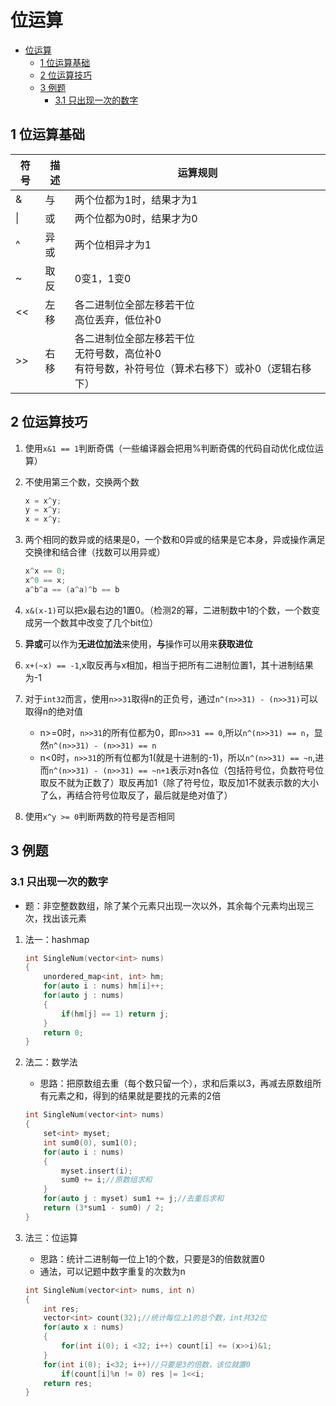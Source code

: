 # 位运算

<!-- TOC -->

- [位运算](#位运算)
    - [1 位运算基础](#1-位运算基础)
    - [2 位运算技巧](#2-位运算技巧)
    - [3 例题](#3-例题)
        - [3.1 只出现一次的数字](#31-只出现一次的数字)

<!-- /TOC -->

## 1 位运算基础

|符号|描述|运算规则
|-|-|-|
|&|与|两个位都为1时，结果才为1|
|\||或|两个位都为0时，结果才为0|
|^|异或|两个位相异才为1|
|~|取反|0变1，1变0|
|<<|左移|各二进制位全部左移若干位<br>高位丢弃，低位补0|
|>>|右移|各二进制位全部左移若干位<br>无符号数，高位补0<br>有符号数，补符号位（算术右移下）或补0（逻辑右移下）|

## 2 位运算技巧

1. 使用`x&1 == 1`判断奇偶（一些编译器会把用%判断奇偶的代码自动优化成位运算）
2. 不使用第三个数，交换两个数

    ```cpp
    x = x^y;
    y = x^y;
    x = x^y;
    ```

3. 两个相同的数异或的结果是0，一个数和0异或的结果是它本身，异或操作满足交换律和结合律（找数可以用异或）

    ```cpp
    x^x == 0;
    x^0 == x;
    a^b^a == (a^a)^b == b
    ```

4. `x&(x-1)`可以把x最右边的1置0。（检测2的幂，二进制数中1的个数，一个数变成另一个数其中改变了几个bit位）
5. **异或**可以作为**无进位加法**来使用，**与**操作可以用来**获取进位**
6. `x+(~x) == -1`,x取反再与x相加，相当于把所有二进制位置1，其十进制结果为-1
7. 对于`int32`而言，使用`n>>31`取得n的正负号，通过`n^(n>>31) - (n>>31)`可以取得n的绝对值
    - n>=0时，`n>>31`的所有位都为0，即`n>>31 == 0`,所以`n^(n>>31) == n`，显然`n^(n>>31) - (n>>31) == n`
    - n<0时，`n>>31`的所有位都为1(就是十进制的-1)，所以`n^(n>>31) == ~n`,进而`n^(n>>31) - (n>>31) == ~n+1`表示对n各位（包括符号位，负数符号位取反不就为正数了）取反再加1（除了符号位，取反加1不就表示数的大小了么，再结合符号位取反了，最后就是绝对值了）
8. 使用`x^y >= 0`判断两数的符号是否相同

## 3 例题

### 3.1 只出现一次的数字

- 题：非空整数数组，除了某个元素只出现一次以外，其余每个元素均出现三次，找出该元素

1. 法一：hashmap

    ```cpp
    int SingleNum(vector<int> nums)
    {
        unordered_map<int, int> hm;
        for(auto i : nums) hm[i]++;
        for(auto j : nums)
        {
            if(hm[j] == 1) return j;
        }
        return 0;
    }
    ```

2. 法二：数学法

   - 思路：把原数组去重（每个数只留一个），求和后乘以3，再减去原数组所有元素之和，得到的结果就是要找的元素的2倍

   ```cpp
   int SingleNum(vector<int> nums)
   {
       set<int> myset;
       int sum0(0), sum1(0);
       for(auto i : nums)
       {
           myset.insert(i);
           sum0 += i;//原数组求和
       }
       for(auto j : myset) sum1 += j;//去重后求和
       return (3*sum1 - sum0) / 2;
   }
    ```

3. 法三：位运算

    - 思路：统计二进制每一位上1的个数，只要是3的倍数就置0
    - 通法，可以记题中数字重复的次数为n

    ```cpp
    int SingleNum(vector<int> nums, int n)
    {
        int res;
        vector<int> count(32);//统计每位上1的总个数，int共32位
        for(auto x : nums)
        {
            for(int i(0); i <32; i++) count[i] += (x>>i)&1;
        }
        for(int i(0); i<32; i++)//只要是3的倍数，该位就置0
            if(count[i]%n != 0) res |= 1<<i;
        return res;
    }
    ```
